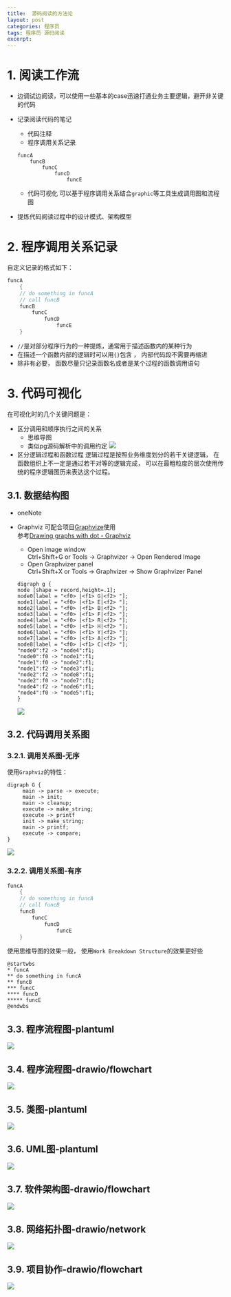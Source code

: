 ```yaml
---
title:  源码阅读的方法论
layout: post
categories: 程序员
tags: 程序员 源码阅读
excerpt: 
---
```


# 1. 阅读工作流
- 边调试边阅读，可以使用一些基本的case迅速打通业务主要逻辑，避开非关键的代码
- 记录阅读代码的笔记
    - 代码注释
    - 程序调用关系记录
    ```
    funcA
        funcB
            funcC
                funcD
                    funcE
    ```

    - 代码可视化
    可以基于程序调用关系结合`graphic`等工具生成调用图和流程图
- 提炼代码阅读过程中的设计模式、架构模型

# 2. 程序调用关系记录
自定义记录的格式如下：
```cpp
funcA
    {
    // do something in funcA
    // call funcB
    funcB
        funcC
            funcD
                funcE
    }
```

- `//`是对部分程序行为的一种提炼，通常用于描述函数内的某种行为
- 在描述一个函数内部的逻辑时可以用`{}`包含 ， 内部代码段不需要再缩进
- 除非有必要， 函数尽量只记录函数名或者是某个过程的函数调用语句

# 3. 代码可视化
在可视化时的几个关键问题是：
- 区分调用和顺序执行之间的关系
    - 思维导图
    - 类似pg源码解析中的调用约定
    ![](https://suzixinblog.oss-cn-shenzhen.aliyuncs.com/2021-01-12_141106.jpg)
- 区分逻辑过程和函数过程
逻辑过程是按照业务维度划分的若干关键逻辑， 在函数组织上不一定是通过若干对等的逻辑完成， 可以在最粗粒度的层次使用传统的程序逻辑图历来表达这个过程。

## 3.1. 数据结构图
- oneNote
- Graphviz
    可配合项目[Graphvize](https://github.com/hao-lee/Graphvizer)使用  
    参考[Drawing graphs with dot - Graphviz](https://www.graphviz.org/pdf/dotguide.pdf)  

    - Open image window  
    Ctrl+Shift+G or Tools -> Graphvizer -> Open Rendered Image
    - Open Graphvizer panel  
    Ctrl+Shift+X or Tools -> Graphvizer -> Show Graphvizer Panel

    ```plantuml
    digraph g {
    node [shape = record,height=.1];
    node0[label = "<f0> |<f1> G|<f2> "];
    node1[label = "<f0> |<f1> E|<f2> "];
    node2[label = "<f0> |<f1> B|<f2> "];
    node3[label = "<f0> |<f1> F|<f2> "];
    node4[label = "<f0> |<f1> R|<f2> "];
    node5[label = "<f0> |<f1> H|<f2> "];
    node6[label = "<f0> |<f1> Y|<f2> "];
    node7[label = "<f0> |<f1> A|<f2> "];
    node8[label = "<f0> |<f1> C|<f2> "];
    "node0":f2 -> "node4":f1;
    "node0":f0 -> "node1":f1;
    "node1":f0 -> "node2":f1;
    "node1":f2 -> "node3":f1;
    "node2":f2 -> "node8":f1;
    "node2":f0 -> "node7":f1;
    "node4":f2 -> "node6":f1;
    "node4":f0 -> "node5":f1;
    }
    ```

    ![](https://suzixinblog.oss-cn-shenzhen.aliyuncs.com/20210804211012.png)


## 3.2. 代码调用关系图
### 3.2.1. 调用关系图-无序
使用`Graphviz`的特性：

```plantuml
digraph G {
     main -> parse -> execute;
     main -> init;
     main -> cleanup;
     execute -> make_string;
     execute -> printf
     init -> make_string;
     main -> printf;
     execute -> compare;
}
```

![](https://suzixinblog.oss-cn-shenzhen.aliyuncs.com/20210804204302.png)

### 3.2.2. 调用关系图-有序
```cpp
funcA
    {
    // do something in funcA
    // call funcB
    funcB
        funcC
            funcD
                funcE
    }
```

使用思维导图的效果一般， 使用`Work Breakdown Structure`的效果更好些
```plantuml
@startwbs
* funcA
** do something in funcA
** funcB
*** funcC
**** funcD
***** funcE
@endwbs
```

## 3.3. 程序流程图-plantuml
![](http://www.plantuml.com/plantuml/png/RP2nRi9044Jx-ueHD7Q1tDiI8KKg92Z83pWmsAUSxwpTHIP_p-7W9aet6itkFCrEhHMx3S7DmWb7jkQ0-fDgq3JGUX-x9bk0lw8uBHOcHiCaANPl9QndH15JEGU1zTW6TaB6-hXlNkQNiFsUDUF5NsUrsHwMGFqUA8RLXqWIJDvwXFmTnhkjcXSRfju7_i_nvoPZUKNnGoqHa_tYRRPLDL0wNg36iQeQj_IURkSpLNELMXhTBaC-bta0)

## 3.4. 程序流程图-drawio/flowchart
![](https://github.com/hediet/vscode-drawio/raw/master/docs/demo.gif)

## 3.5. 类图-plantuml
![](http://www.plantuml.com/plantuml/png/JP11Yy8m48Nl-HKFpxQWHn5nBmk2wCMZbzbswbRYZ6H6MM5__2Rj5eJ0J5xoyhx9rfoIFsunD97CSFowSkDOht5XuKGHcqsOnD-ggl2H4htslNa8eivmlKExoRZ2Jd2b9yt1Jqul3C-UXN-SfJNuTszGuVhVFJiL8Iz25vMybmlAmGnaE2pUBmrjhesAv2Xkp-8AAp4PKuTygqVZScAkwx8vB4lpHZuE-waw1aJkV8MZ8CkEbhjUk1tHGzXcyF91Vm00)

## 3.6. UML图-plantuml
![](http://www.plantuml.com/plantuml/png/NOz12eD034NtEKMaEw4m5DnqKRnAp4GTY1EOoVJyLQWLkWll__SXOtKgtZO5Qcx4djxaWfQ1DB7W_OMJJVZ4LLGDZlk7gkYCJAem9TMJtq8OXX1E1UTY6_fQX28-pe55h2o2VR_NU8zSe8YtaZ5Q5apvChwyy9_RTRiRHULoQsEMMW56oV7uwGC0)

## 3.7. 软件架构图-drawio/flowchart
![](https://suzixinblog.oss-cn-shenzhen.aliyuncs.com/20210804201217.png)

## 3.8. 网络拓扑图-drawio/network
![](https://suzixinblog.oss-cn-shenzhen.aliyuncs.com/20210804201035.png)


## 3.9. 项目协作-drawio/flowchart
![](https://suzixinblog.oss-cn-shenzhen.aliyuncs.com/20210804200854.png)